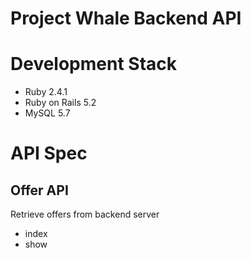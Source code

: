# Project Whale Backend API

# Development Stack
* Ruby 2.4.1
* Ruby on Rails 5.2
* MySQL 5.7


# API Spec
## Offer API
Retrieve offers from backend server
* index
* show

